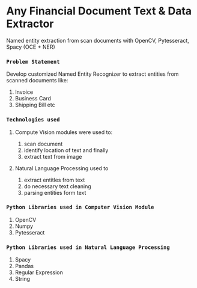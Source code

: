 # Any Financial Document Text & Data Extractor
Named entity extraction from scan documents with OpenCV, Pytesseract, Spacy (OCE + NER)

### `Problem Statement`
Develop customized Named Entity Recognizer to extract entities from scanned documents like:
1. Invoice
2. Business Card
3. Shipping Bill etc

### `Technologies used`
 
 1. Compute Vision modules were used to:
    1. scan document
    2. identify location of text and finally 
    3. extract text from image

 2. Natural Language Processing used to 
    1. extract entitles from text
    2. do necessary text cleaning 
    3. parsing entities form text
    
### `Python Libraries used in Computer Vision Module`

1. OpenCV
2. Numpy
3. Pytesseract

### `Python Libraries used in Natural Language Processing`
1. Spacy
2. Pandas
3. Regular Expression
4. String
